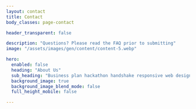 ```yaml
---
layout: contact
title: Contact
body_classes: page-contact

header_transparent: false

description: "Questions? Please read the FAQ prior to submitting"
image: "/assets/images/gen/content/content-5.webp"

hero:
  enabled: false
  heading: "About Us"
  sub_heading: "Business plan hackathon handshake responsive web design."
  background_image: true
  background_image_blend_mode: false
  full_height_mobile: false

---
```



